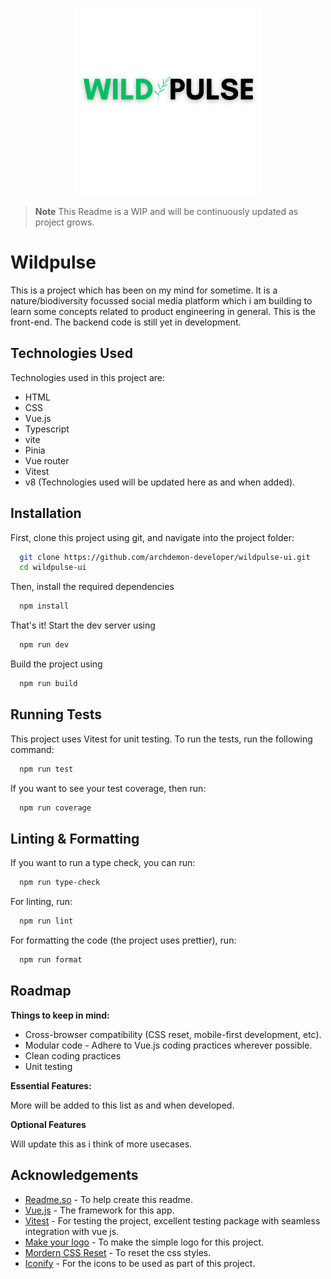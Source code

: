 <p align="center">
  <img width="300" height="300" src="./src/assets/logo.svg">
</p>

> **Note**
> This Readme is a WIP and will be continuously updated as project grows.

# Wildpulse

This is a project which has been on my mind for sometime. It is a nature/biodiversity focussed social media platform which i am building to learn some concepts related to product engineering in general. This is the front-end. The backend code is still yet in development.

## Technologies Used

Technologies used in this project are:

- HTML
- CSS
- Vue.js
- Typescript
- vite
- Pinia
- Vue router
- Vitest
- v8
  (Technologies used will be updated here as and when added).

## Installation

First, clone this project using git, and navigate into the project folder:

```bash
  git clone https://github.com/archdemon-developer/wildpulse-ui.git
  cd wildpulse-ui
```

Then, install the required dependencies

```bash
  npm install
```

That's it! Start the dev server using

```bash
  npm run dev
```

Build the project using

```bash
  npm run build
```

## Running Tests

This project uses Vitest for unit testing. To run the tests, run the following command:

```bash
  npm run test
```

If you want to see your test coverage, then run:

```bash
  npm run coverage
```

## Linting & Formatting

If you want to run a type check, you can run:

```bash
  npm run type-check
```

For linting, run:

```bash
  npm run lint
```

For formatting the code (the project uses prettier), run:

```bash
  npm run format
```

## Roadmap

**Things to keep in mind:**

- Cross-browser compatibility (CSS reset, mobile-first development, etc).
- Modular code - Adhere to Vue.js coding practices wherever possible.
- Clean coding practices
- Unit testing

**Essential Features:**

More will be added to this list as and when developed.

**Optional Features**

Will update this as i think of more usecases.

## Acknowledgements

- [Readme.so](https://readme.so/) - To help create this readme.
- [Vue.js](https://vuejs.org/) - The framework for this app.
- [Vitest](https://vitest.dev/) - For testing the project, excellent testing package with seamless integration with vue js.
- [Make your logo](https://canva.com) - To make the simple logo for this project.
- [Mordern CSS Reset](https://andy-bell.co.uk/a-modern-css-reset/) - To reset the css styles.
- [Iconify](https://iconify.design/) - For the icons to be used as part of this project.
